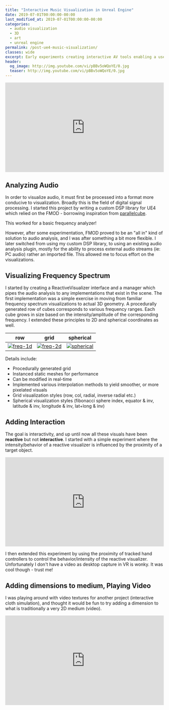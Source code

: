 ```yaml
---
title: "Interactive Music Visualization in Unreal Engine"
date: 2019-07-01T00:00:00-00:00
last_modified_at: 2019-07-01T00:00:00-00:00
categories:
  - audio visualization
  - 3D
  - art
  - unreal engine
permalink: /post-ue4-music-visualization/
classes: wide
excerpt: Early experiments creating interactive AV tools enabling a user to play with sound in a 3D context.
header:
  og_image: http://img.youtube.com/vi/pBBv5oWQoYE/0.jpg
  teaser: http://img.youtube.com/vi/pBBv5oWQoYE/0.jpg
---
```


<!-- [![Video](https://yt-embed.herokuapp.com/embed?v=pBBv5oWQoYE){:.align-center}](https://www.youtube.com/watch?v=pBBv5oWQoYE "Video") -->
<div class="video-wrap" style="width:100%; max-width: 600px; margin: auto;">
    <div class="video-container" style="position: relative; overflow: hidden; height: 0; padding-bottom: 56.25%; text-align: center;">
        <iframe src="https://www.youtube.com/embed/pBBv5oWQoYE" title="YouTube video player"
            style="position: absolute; top: 0; left: 0; width: 100%; height: 100%; max-width: 100%;" frameborder="0"
            allow="accelerometer; autoplay; clipboard-write; encrypted-media; gyroscope; picture-in-picture"
            allowfullscreen></iframe>
    </div>
</div>

## Analyzing Audio

In order to visualize audio, it must first be processed into a format more conducive to visualization. Broadly this is the field of digital signal processing. I started this project by writing a custom DSP library for UE4 which relied on the FMOD - borrowing inspiration from [parallelcube](www.parallelcube.com/2018/03/01/using-thirdparty-libraries-in-our-ue4-mobile-project/).

This worked for a basic frequency analyzer!

However, after some experimentation, FMOD proved to be an "all in" kind of solution to audio analysis, and I was after something a bit more flexible. I later switched from using my custom DSP library, to using an existing audio analysis plugin, mostly for the ability to process external audio streams (ie: PC audio) rather an imported file. This allowed me to focus effort on the visualizations.

## Visualizing Frequency Spectrum

I started by creating a ReactiveVisualizer interface and a manager which pipes the audio analysis to any implementations that exist in the scene. The first implementation was a simple exercise in moving from familiar frequency spectrum visualizations to actual 3D geometry. A procedurally generated row of cubes corresponds to various frequency ranges. Each cube grows in size based on the intensity/amplitude of the corresponding frequency. I extended these principles to 2D and spherical coordinates as well.

row | grid | spherical
:-------------------------:|:-------------------------:|:-------------------------:
[![freq-1d](https://yt-embed.herokuapp.com/embed?v=Vc32w8Er-L0)](https://www.youtube.com/watch?v=Vc32w8Er-L0 "freq-1d") | [![freq-2d](https://yt-embed.herokuapp.com/embed?v=cBzsFvg_5VI)](https://www.youtube.com/watch?v=cBzsFvg_5VI "freq-2d")| [![spherical](https://yt-embed.herokuapp.com/embed?v=QBhdw1tvAQM)](https://www.youtube.com/watch?v=QBhdw1tvAQM "spherical")

Details include:

- Procedurally generated grid
- Instanced static meshes for performance
- Can be modified in real-time
- Implemented various interpolation methods to yield smoother, or more pixelated visuals
- Grid visualization styles (row, col, radial, inverse radial etc.)
- Spherical visualization styles (fibonacci sphere index, equator & inv, latitude & inv, longitude & inv, lat+long & inv)

## Adding Interaction

The goal is interactivity, and up until now all these visuals have been **reactive** but not **interactive**. I started with a simple experiment where the intensity/behavior of a reactive visualizer is influenced by the proximity of a target object.

<!-- [![Interactive](https://yt-embed.herokuapp.com/embed?v=OxsfofZAA40){:.align-center}](https://www.youtube.com/watch?v=OxsfofZAA40 "Interactive") -->

<div class="video-wrap" style="width:100%; max-width: 600px; margin: auto;">
    <div class="video-container" style="position: relative; overflow: hidden; height: 0; padding-bottom: 56.25%; text-align: center;">
        <iframe src="https://www.youtube.com/embed/OxsfofZAA40" title="YouTube video player"
            style="position: absolute; top: 0; left: 0; width: 100%; height: 100%; max-width: 100%;" frameborder="0"
            allow="accelerometer; autoplay; clipboard-write; encrypted-media; gyroscope; picture-in-picture"
            allowfullscreen></iframe>
    </div>
</div>

I then extended this experiment by using the proximity of tracked hand controllers to control the behavior/intensity of the reactive visualizer. Unfortunately I don't have a video as desktop capture in VR is wonky. It was cool though - trust me!

## Adding dimensions to medium, Playing Video

I was playing around with video textures for another project (interactive cloth simulation), and thought it would be fun to try adding a dimension to what is traditionally a very 2D medium (video).

<!-- [![Video](https://yt-embed.herokuapp.com/embed?v=pBBv5oWQoYE){:.align-center}](https://www.youtube.com/watch?v=pBBv5oWQoYE "Video") -->

<div class="video-wrap" style="width:100%; max-width: 800px; margin: auto;">
    <div class="video-container" style="position: relative; overflow: hidden; height: 0; padding-bottom: 56.25%; text-align: center;">
        <iframe src="https://www.youtube.com/embed/pBBv5oWQoYE" title="YouTube video player"
            style="position: absolute; top: 0; left: 0; width: 100%; height: 100%; max-width: 100%;" frameborder="0"
            allow="accelerometer; autoplay; clipboard-write; encrypted-media; gyroscope; picture-in-picture"
            allowfullscreen></iframe>
    </div>
</div>
